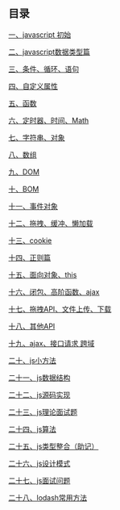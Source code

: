 ## 目录[一、javascript 初始](js-01%20javascript%20初始.md)[二、javascript数据类型篇](js-02%20javascript数据类型篇.md)[三、条件、循环、语句](js-03%20条件、循环、语句.md)[四、自定义属性](js-04%20自定义属性.md)[五、函数](js-05%20函数.md)[六、定时器、时间、Math](js-06%20定时器、时间、Math.md)[七、字符串、对象](js-07%20字符串、对象.md)[八、数组](js-08%20数组.md)[九、DOM](js-09%20DOM.md)[十、BOM](js-10%20BOM.md)[十一、事件对象](js-11%20事件对象.md)[十二、拖拽、缓冲、懒加载](js-12%20拖拽、缓冲、懒加载.md)[十三、cookie](js-13%20cookie.md)[十四、正则篇](js-14%20正则篇.md)[十五、面向对象、this](js-15%20面向对象、this.md)[十六、闭包、高阶函数、ajax](js-16%20闭包、高阶函数、ajax.md)[十七、拖拽API、文件上传、下载](js-17%20拖拽API、文件上传、下载.md)[十八、其他API](js-18%20其他API.md)[十九、ajax、接口请求 跨域](js-19%20ajax、接口请求%20跨域.md)[二十、js小方法](js小方法.md)[二十一、js数据结构](js数据结构.md)[二十二、js源码实现](js源码实现.md)[二十三、js理论面试题](js理论面试题.md)[二十四、js算法](js算法.md)[二十五、js类型整合（助记）](js类型整合（助记）.md)[二十六、js设计模式](js设计模式.md)[二十七、js面试问题](js面试问题.md)[二十八、lodash常用方法](lodash常用方法.md)